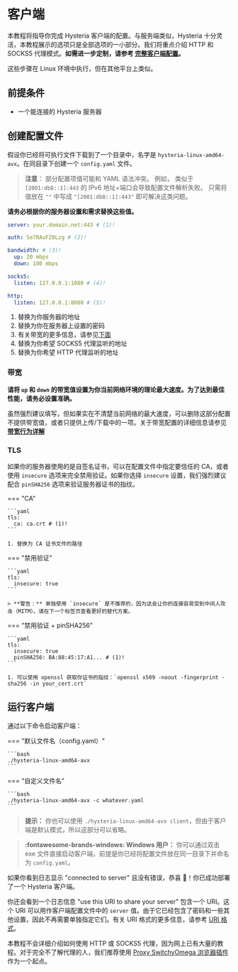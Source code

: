 # 客户端

本教程将指导你完成 Hysteria 客户端的配置。与服务端类似，Hysteria 十分灵活，本教程展示的选项只是全部选项的一小部分。我们将重点介绍 HTTP 和 SOCKS5 代理模式。**如需进一步定制，请参考 [完整客户端配置](../advanced/Full-Client-Config.md)。**

这些步骤在 Linux 环境中执行，但在其他平台上类似。

## 前提条件

- 一个能连接的 Hysteria 服务器

## 创建配置文件

假设你已经将可执行文件下载到了一个目录中，名字是 `hysteria-linux-amd64-avx`。在同目录下创建一个 `config.yaml` 文件。

> **注意**： 部分配置项值可能和 YAML 语法冲突。 例如， 类似于 `[2001:db8::1]:443` 的 IPv6 地址+端口会导致配置文件解析失败。 只需将值放在 `""` 中写成 `"[2001:db8::1]:443"` 即可解决这类问题。

**请务必根据你的服务器设置和需求替换这些值。**

```yaml
server: your.domain.net:443 # (1)!

auth: Se7RAuFZ8Lzg # (2)!

bandwidth: # (3)!
  up: 20 mbps
  down: 100 mbps

socks5:
  listen: 127.0.0.1:1080 # (4)!

http:
  listen: 127.0.0.1:8080 # (5)!
```

1. 替换为你服务器的地址
2. 替换为你在服务器上设置的密码
3. 有关带宽的更多信息，请参见[下面](#_4)
4. 替换为你希望 SOCKS5 代理监听的地址
5. 替换为你希望 HTTP 代理监听的地址

### 带宽

**请将 `up` 和 `down` 的带宽值设置为你当前网络环境的理论最大速度。为了达到最佳性能，请务必设置准确。**

虽然强烈建议填写，但如果实在不清楚当前网络的最大速度，可以删除这部分配置不提供带宽值，或者只提供上传/下载中的一项。关于带宽配置的详细信息请参见 **[带宽行为详解](../advanced/Full-Server-Config.md#_6)**

### TLS

如果你的服务器使用的是自签名证书，可以在配置文件中指定要信任的 CA，或者使用 `insecure` 选项来完全禁用验证。如果你选择 `insecure` 设置，我们强烈建议配合 `pinSHA256` 选项来验证服务器证书的指纹。

=== "CA"

    ```yaml
    tls:
      ca: ca.crt # (1)!
    ```

    1. 替换为 CA 证书文件的路径

=== "禁用验证"

    ```yaml
    tls:
      insecure: true
    ```

    > **警告：** 单独使用 `insecure` 是不推荐的，因为这会让你的连接容易受到中间人攻击（MITM）。请在下一个标签页查看更好的替代方案。

=== "禁用验证 + pinSHA256"

    ```yaml
    tls:
      insecure: true
      pinSHA256: BA:88:45:17:A1... # (1)!
    ```

    1. 可以使用 openssl 获取你证书的指纹：`openssl x509 -noout -fingerprint -sha256 -in your_cert.crt`

## 运行客户端

通过以下命令启动客户端：

=== "默认文件名（config.yaml）"

    ```bash
    ./hysteria-linux-amd64-avx
    ```

=== "自定义文件名"

    ```bash
    ./hysteria-linux-amd64-avx -c whatever.yaml
    ```

> **提示：** 你也可以使用 `./hysteria-linux-amd64-avx client`，但由于客户端是默认模式，所以这部分可以省略。

> **:fontawesome-brands-windows: Windows 用户：** 你可以通过双击 exe 文件直接启动客户端，前提是你已经将配置文件放在同一目录下并命名为 `config.yaml`。

如果你看到日志显示 "connected to server" 且没有错误，恭喜 🎉！你已成功部署了一个 Hysteria 客户端。

你还会看到一个日志信息 "use this URI to share your server" 包含一个 URI。这个 URI 可以用作客户端配置文件中的 `server` 值。由于它已经包含了密码和一些其他设置，因此不再需要单独指定它们。有关 URI 格式的更多信息，请参考 [URI 格式](../developers/URI-Scheme.md)。

本教程不会详细介绍如何使用 HTTP 或 SOCKS5 代理，因为网上已有大量的教程。对于完全不了解代理的人，我们推荐使用 [Proxy SwitchyOmega 浏览器插件](https://chrome.google.com/webstore/detail/proxy-switchyomega/padekgcemlokbadohgkifijomclgjgif) 作为一个起点。

